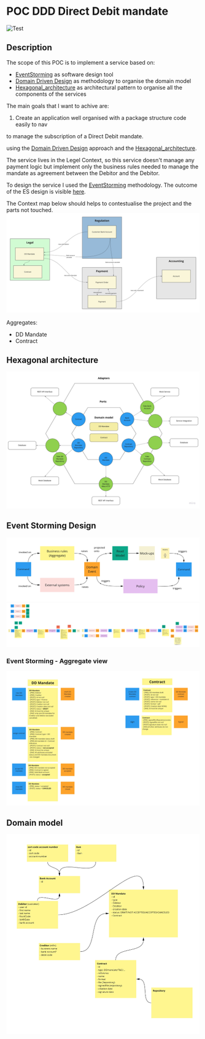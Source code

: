 # POC DDD Direct Debit mandate
![Test](https://github.com/abaddon/POC_DDD_ddmandate/workflows/Test/badge.svg)

## Description

The scope of this POC is to implement a service based on:

 - [EventStorming](https://www.eventstorming.com/)  as software design tool
 - [Domain Driven Design](https://martinfowler.com/tags/domain%20driven%20design.html) as methodology to organise the domain model
 - [Hexagonal_architecture](https://en.wikipedia.org/wiki/Hexagonal_architecture_(software)) as architectural pattern to organise all the components of the services

The main goals that I want to achive are:

 1. Create an application well organised with a package structure code easily to nav

to manage the subscription of a  Direct Debit mandate.

 using the [Domain Driven Design](https://martinfowler.com/tags/domain%20driven%20design.html)  approach and the [Hexagonal_architecture](https://en.wikipedia.org/wiki/Hexagonal_architecture_(software)).

The service lives in the Legel Context, so this service doesn't manage any payment logic but implement only the business rules needed to manage the mandate as agreement between the Debitor and the Debitor.

To design the service I used the [EventStorming](https://www.eventstorming.com/) methodology. The outcome of the ES design is visible [here](#event-storming-design).

The Context map below should helps to contestualise the project and the parts not touched.
![Context Map](https://raw.githubusercontent.com/abaddon/POC_DDD_ddmandate/master/docs/ContextsMap.jpg)

Aggregates: 
- DD Mandate
- Contract

## Hexagonal architecture
![Hexagonal architecture](./docs/HexagonalArchitecture.jpg)

## Event Storming Design

![EventStorming - The picture that explains everything!](./docs/EventStormingDesignLegend.jpg)
![EventStorming - Design](./docs/EventStormingDesign.jpg)
### Event Storming - Aggregate view
![EventStorming - Aggregates](./docs/AggregateDefinition.jpg)

## Domain model
![Domain Model](./docs/DomainModel.jpg)
<!--stackedit_data:
eyJoaXN0b3J5IjpbMTA0ODM3NzA2MSwxODM4MzY0MjUsNTE4Nj
A2MTk2LC0xNDgwNzYwNTUwXX0=
-->